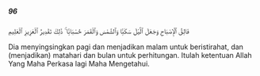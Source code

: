 ##### 96

<span class="ayah">فَالِقُ ٱلْإِصْبَاحِ وَجَعَلَ ٱلَّيْلَ سَكَنًۭا وَٱلشَّمْسَ وَٱلْقَمَرَ حُسْبَانًۭا ۚ ذَٰلِكَ تَقْدِيرُ ٱلْعَزِيزِ ٱلْعَلِيمِ</span>

<span class="ayah_translation">Dia menyingsingkan pagi dan menjadikan malam untuk beristirahat, dan (menjadikan) matahari dan bulan untuk perhitungan. Itulah ketentuan Allah Yang Maha Perkasa lagi Maha Mengetahui.</span>
